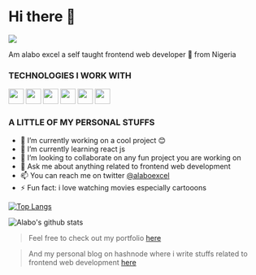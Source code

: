 # Hi there 👋

<img src="https://www.veracode.com/sites/default/files/styles/blog_post_resize_960/public/developer-guide-blog-2.png?itok=JQGRVjEX">

Am alabo excel a self taught frontend web developer 🚀 from Nigeria


### TECHNOLOGIES I WORK WITH

<span>
  <img width="30px" src="https://www.schoolofit.co.za/wp-content/uploads/2020/03/ReactJS-courses.png">
  <img width="30px" src="https://pbs.twimg.com/profile_images/1184135296566251520/TWYoDqir_400x400.png">
  <img width="30px" src="https://upload.wikimedia.org/wikipedia/commons/thumb/9/95/Vue.js_Logo_2.svg/1200px-Vue.js_Logo_2.svg.png">
  <img width="30px" src="https://banner2.cleanpng.com/20181209/yvf/kisspng-javascript-angularjs-node-js-computer-icons-clip-a-clipart-js-5c0d82819a4963.228658921544389249632.jpg">
  <img width="30px" src="https://img.icons8.com/color/452/firebase.png">
  <img width="30px" src="https://img.icons8.com/color/452/bootstrap.png">
</span>

### A LITTLE OF MY PERSONAL STUFFS

- 🔭 I’m currently working on a cool project 😊
- 🌱 I’m currently learning react js
- 👯 I’m looking to collaborate on any fun project you are working on
- 💬 Ask me about anything related to frontend web development
- 📫 You can reach me on twitter <a href="https://twitter.com/alaboExcel">@alaboexcel </a>
- ⚡ Fun fact: i love watching movies especially cartooons


[![Top Langs](https://github-readme-stats.vercel.app/api/top-langs/?username=alabo-excel&layout=compact)](https://github.com/alabo-excel/github-readme-stats)


![Alabo's github stats](https://github-readme-stats.vercel.app/api?username=alabo-excel&show_icons=true&theme=radical)




> Feel free to check out my portfolio <a href="https://alaboexcel.me/">here</a>


> And my personal blog on hashnode where i write stuffs related to frontend web development <a href="https://alaboexcel.hashnode.dev/">here </a>

